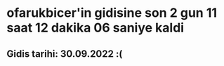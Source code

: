 # ofarukbicer'in gidisine son 2 gun 11 saat 12 dakika 06 saniye kaldi

## Gidis tarihi: 30.09.2022 :(